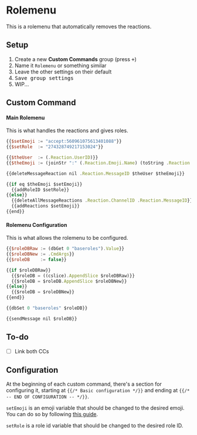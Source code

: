 # Rolemenu

This is a rolemenu that automatically removes the reactions.

## Setup

1. Create a new **Custom Commands** group (press <kbd><samp>+</samp></kbd>)
1. Name it `Rolemenu` or something similar
1. Leave the other settings on their default
1. <kbd><samp>Save group settings</samp></kbd>
1. WIP...

## Custom Command

#### Main Rolemenu

This is what handles the reactions and gives roles.

```js
{{$setEmoji := "accept:560961075613401088"}}
{{$setRole  := "274328749217153024"}}

{{$theUser  := (.Reaction.UserID)}}
{{$theEmoji := (joinStr ":" (.Reaction.Emoji.Name) (toString .Reaction.Emoji.ID))}}

{{deleteMessageReaction nil .Reaction.MessageID $theUser $theEmoji}}

{{if eq $theEmoji $setEmoji}}
  {{addRoleID $setRole}}
{{else}}
  {{deleteAllMessageReactions .Reaction.ChannelID .Reaction.MessageID}}
  {{addReactions $setEmoji}}
{{end}}
```

#### Rolemenu Configuration

This is what allows the rolemenu to be configured.

```js
{{$roleDBRaw := (dbGet 0 "baseroles").Value}}
{{$roleDBNew := .CmdArgs}}
{{$roleDB    := false}}

{{if $roleDBRaw}}
  {{$roleDB = ((cslice).AppendSlice $roleDBRaw)}}
  {{$roleDB = $roleDB.AppendSlice $roleDBNew}}
{{else}}
  {{$roleDB = $roleDBNew}}
{{end}}

{{dbSet 0 "baseroles" $roleDB}}

{{sendMessage nil $roleDB}}
```

## To-do

- [ ] Link both CCs

## Configuration

At the beginning of each custom command, there's a section for configuring it, starting at `{{/* Basic configuration */}}` and ending at `{{/* -- END OF CONFIGURATION -- */}}`.

`setEmoji` is an emoji variable that should be changed to the desired emoji. You can do so by following [this guide](/emoji-instructions.md).

`setRole` is a role id variable that should be changed to the desired role ID.
